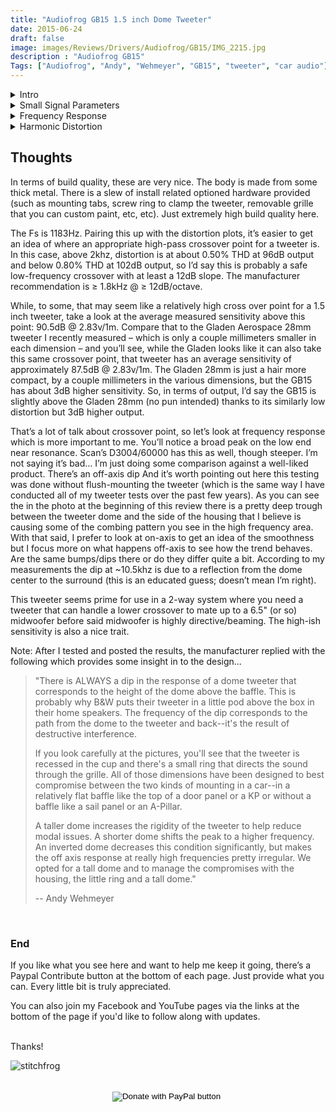 ```yaml
---
title: "Audiofrog GB15 1.5 inch Dome Tweeter"
date: 2015-06-24
draft: false
image: images/Reviews/Drivers/Audiofrog/GB15/IMG_2215.jpg
description : "Audiofrog GB15"
Tags: ["Audiofrog", "Andy", "Wehmeyer", "GB15", "tweeter", "car audio"]
---
```

<details>
<summary>Intro</summary
Up for test is [AudioFrog’s GB15 1.5 inch dome tweeter](https://www.audiofrog.com/gb15-1-12-38-mm-audiophile-grade-automotive-tweeter/).

It’s worth noting this review is based on mostly objective data.  These drivers – as well as the others from the AudioFrog GB series speakers – include a LOT of installation hardware to make installs quicker and easier.  I simply don’t have the time right now to really delve in to the facets of this, but I will include some of the hardware in the following pictures.

<br></br>
![GB15](/images/Reviews/Drivers/Audiofrog/GB15/IMG_2215.jpg)
<br></br>
![GB15](/images/Reviews/Drivers/Audiofrog/GB15/IMG_2213.jpg)
<br></br>
![GB15](/images/Reviews/Drivers/Audiofrog/GB15/IMG_2211.jpg)
<br></br>
![GB15](/images/Reviews/Drivers/Audiofrog/GB15/IMG_2205.jpg)

</details>

<details>
<summary>Small Signal Parameters
</summary>

Results as measured via Dayton’s DATs measurement tool.

* f(s)= 1183.00 Hz
* R(e)= 2.92 Ohms
* Z(max)= 9.32 Ohms
* Q(ms)= 4.810
* Q(es)= 2.195
* Q(ts)= 1.507

![GB15_impedance](/images/Reviews/Drivers/Audiofrog/GB15/AF-GB15-Impedance.png)

 <br></br>
</details>

<details>
<summary>Frequency Response</summary>
Frequency Response and the following Harmonic Distortion measurements were taken using Dayton’s OmniMic measurement system.  For this test, the driver was surface mounted (not flush mounted) on the baffle.  The backside of the driver cutout was chamfered to allow for the driver to ‘breathe’ better, as is often recommended for such small drivers.

The frequency response measurements below are on-axis (0 degrees) and off-axis (15, 30, 60 degrees), measured at 2.83v/1m.
* Black = 0 degrees
* Red = 15 degrees
* Blue = 30 degrees
* Green = 60 degrees
 <br>

![GB15_FR03060](/images/Reviews/Drivers/Audiofrog/GB15/GB15-FR-0-15-30-60png.png)

<br>
Now, normalized to show the relation of the off-axis response to the on-axis response:

![GB15_FR03060](/images/Reviews/Drivers/Audiofrog/GB15/GB15-FR-0-15-30-60-normalized.png)

<br>
</details>



<details><summary>Harmonic Distortion</summary>
The following HD graphs are done in the nearfield, emulating 90dB at 1 meter as well as 96dB and 102dB at 1 meter, respectively.

<br></br>
![GB15_HD90](/images/Reviews/Drivers/Audiofrog/GB15/GB15-HD-90dB.png)

<br></br>
![GB15_HD96](/images/Reviews/Drivers/Audiofrog/GB15/GB15-HD-96dB.png)

<br></br>
![GB15_HD102](/images/Reviews/Drivers/Audiofrog/GB15/GB15-HD-102dB.png)

<br></br>
</details>

## Thoughts

In terms of build quality, these are very nice.  The body is made from some thick metal.  There is a slew of install related optioned hardware provided (such as mounting tabs, screw ring to clamp the tweeter, removable grille that you can custom paint, etc, etc).  Just extremely high build quality here.

The Fs is 1183Hz.  Pairing this up with the distortion plots, it’s easier to get an idea of where an appropriate high-pass crossover point for a tweeter is.  In this case, above 2khz, distortion is at about 0.50% THD at 96dB output and below 0.80% THD at 102dB output, so I’d say this is probably a safe low-frequency crossover with at least a 12dB slope.  The manufacturer recommendation is &ge; 1.8kHz @ &ge; 12dB/octave.

While, to some, that may seem like a relatively high cross over point for a 1.5 inch tweeter, take a look at the average measured sensitivity above this point: 90.5dB @ 2.83v/1m.  Compare that to the Gladen Aerospace 28mm tweeter I recently measured – which is only a couple millimeters smaller in each dimension – and you’ll see, while the Gladen looks like it can also take this same crossover point, that tweeter has an average sensitivity of approximately 87.5dB @ 2.83v/1m.  The Gladen 28mm is just a hair more compact, by a couple millimeters in the various dimensions, but the GB15 has about 3dB higher sensitivity.  So, in terms of output, I’d say the GB15 is slightly above the Gladen 28mm (no pun intended) thanks to its similarly low distortion but 3dB higher output.

That’s a lot of talk about crossover point, so let’s look at frequency response which is more important to me.  You’ll notice a broad peak on the low end near resonance.  Scan’s D3004/60000 has this as well, though steeper.  I’m not saying it’s bad… I’m just doing some comparison against a well-liked product.  There’s an off-axis dip And it’s worth pointing out here this testing was done without flush-mounting the tweeter (which is the same way I have conducted all of my tweeter tests over the past few years).  As you can see the in the photo at the beginning of this review there is a pretty deep trough between the tweeter dome and the side of the housing that I believe is causing some of the combing pattern you see in the high frequency area.  With that said, I prefer to look at on-axis to get an idea of the smoothness but I focus more on what happens off-axis to see how the trend behaves.  Are the same bumps/dips there or do they differ quite a bit.  According to my measurements the dip at ~10.5khz is due to a reflection from the dome center to the surround (this is an educated guess; doesn’t mean I’m right).

This tweeter seems prime for use in a 2-way system where you need a tweeter that can handle a lower crossover to mate up to a 6.5" (or so) midwoofer before said midwoofer is highly directive/beaming.  The high-ish sensitivity is also a nice trait.

Note:  After I tested and posted the results, the manufacturer replied with the following which provides some insight in to the design...
>"There is ALWAYS a dip in the response of a dome tweeter that corresponds to the height of the dome above the baffle. This is probably why B&W puts their tweeter in a little pod above the box in their home speakers. The frequency of the dip corresponds to the path from the dome to the tweeter and back--it's the result of destructive interference.
>
>If you look carefully at the pictures, you'll see that the tweeter is recessed in the cup and there's a small ring that directs the sound through the grille. All of those dimensions have been designed to best compromise between the two kinds of mounting in a car--in a relatively flat baffle like the top of a door panel or a KP or without a baffle like a sail panel or an A-Pillar.
>
>A taller dome increases the rigidity of the tweeter to help reduce modal issues. A shorter dome shifts the peak to a higher frequency. An inverted dome decreases this condition significantly, but makes the off axis response at really high frequencies pretty irregular. We opted for a tall dome and to manage the compromises with the housing, the little ring and a tall dome."
>
> -- Andy Wehmeyer


<br>


### End

If you like what you see here and want to help me keep it going, there’s a Paypal Contribute button at the bottom of each page.  Just provide what you can.  Every little bit is truly appreciated.

You can also join my Facebook and YouTube pages via the links at the bottom of the page if you'd like to follow along with updates.


<br>Thanks!

![stitchfrog](https://ichef.bbci.co.uk/news/410/cpsprodpb/10B91/production/_105879486_getty_spielberg.jpg)



<br>
<center>
  <form action="https://www.paypal.com/cgi-bin/webscr" method="post" target="_top">
  <input type="hidden" name="cmd" value="_s-xclick" />
  <input type="hidden" name="hosted_button_id" value="52ANEATKE6JHQ" />
  <input type="image" src="https://www.dcrc.co/wp-content/uploads/2016/06/PayPal-Donate-Button-PNG-HD-300x103.png" border="0" name="submit" title="PayPal - The safer, easier way to pay online!" alt="Donate with PayPal button" />
  <img alt="" border="0" src="https://www.paypal.com/en_US/i/scr/pixel.gif" width="1" height="1" />
  </form>
<br></br>
</center>
